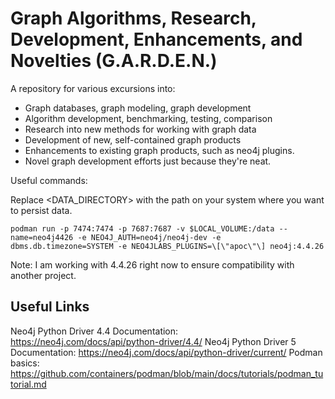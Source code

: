 # Graph Algorithms, Research, Development, Enhancements, and Novelties (G.A.R.D.E.N.)

A repository for various excursions into:

- Graph databases, graph modeling, graph development
- Algorithm development, benchmarking, testing, comparison
- Research into new methods for working with graph data
- Development of new, self-contained graph products
- Enhancements to existing graph products, such as neo4j plugins.
- Novel graph development efforts just because they're neat.

Useful commands:

Replace <DATA_DIRECTORY> with the path on your system where you want
to persist data.

`podman run -p 7474:7474 -p 7687:7687 -v $LOCAL_VOLUME:/data --name=neo4j4426 -e NEO4J_AUTH=neo4j/neo4j-dev -e dbms.db.timezone=SYSTEM -e NEO4JLABS_PLUGINS=\[\"apoc\"\] neo4j:4.4.26 `

Note: I am working with 4.4.26 right now to ensure compatibility with another project.

## Useful Links
Neo4j Python Driver 4.4 Documentation: https://neo4j.com/docs/api/python-driver/4.4/
Neo4j Python Driver 5 Documentation: https://neo4j.com/docs/api/python-driver/current/
Podman basics: https://github.com/containers/podman/blob/main/docs/tutorials/podman_tutorial.md